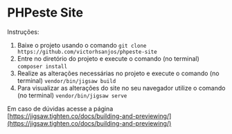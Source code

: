 # PHPeste Site

Instruções:

1. Baixe o projeto usando o comando ```git clone https://github.com/victorhsanjos/phpeste-site```
2. Entre no diretório do projeto e execute o comando (no terminal) ```composer install```
3. Realize as alterações necessárias no projeto e execute o comando (no terminal) ```vendor/bin/jigsaw build```
4. Para visualizar as alterações do site no seu navegador utilize o comando (no terminal) ```vendor/bin/jigsaw serve```

Em caso de dúvidas acesse a página [https://jigsaw.tighten.co/docs/building-and-previewing/](https://jigsaw.tighten.co/docs/building-and-previewing/)

